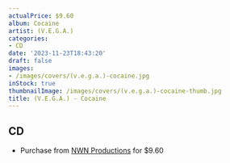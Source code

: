 ```yaml
---
actualPrice: $9.60
album: Cocaine
artist: (V.E.G.A.)
categories:
- CD
date: '2023-11-23T18:43:20'
draft: false
images:
- /images/covers/(v.e.g.a.)-cocaine.jpg
inStock: true
thumbnailImage: /images/covers/(v.e.g.a.)-cocaine-thumb.jpg
title: (V.E.G.A.) - Cocaine
---
```


## CD
* Purchase from [NWN Productions](http://shop.nwnprod.com/index.php?route=product/product&path=93&product_id=32985&sort=pd.name&order=ASC) for $9.60
